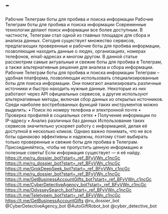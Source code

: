 # -
Рабочие Телеграм боты для пробива и поиска информации
Рабочие Телеграм боты для пробива и поиска информации 
Современные технологии делают поиск информации все более доступным. В частности, Телеграм стал одной из главных площадок для сбора и анализа данных. Сегодня существует множество сервисов, предлагающих проверенные и рабочие боты для пробива информации, позволяющие находить данные о людях, организациях, номерах телефонов, email-адресах и многом другом. В данной статье рассмотрим самые актуальные и свежие боты для пробива в Телеграм, а также альтернативные решения для анализа и сбора информации.
Рабочие Телеграм боты для пробива и поиска информации
Телеграм – удобная платформа, позволяющая использовать специализированные боты для поиска информации. Они помогают анализировать различные источники и быстро находить нужные данные.
Некоторые из них работают через API официальных сервисов, а другие используют альтернативные методы, включая сбор данных из открытых источников. Среди наиболее востребованных функций таких инструментов можно выделить:
•	Поиск по номеру телефона и электронной почте
•	Проверка профилей в социальных сетях
•	Получение информации по IP-адресу
•	Анализ различных баз данных
Использование таких сервисов значительно ускоряет работу с информацией, делая её доступной в несколько кликов. Однако важно понимать, что не все боты одинаково эффективны и надежны, поэтому стоит выбирать только проверенные и свежие боты для пробива в Телеграм.
Присоединяйтесь, чтобы не пропустить ценную информацию и полезные советы!
Если информация существует — я её найду.
https://t.me/ru_dossier_bot?start=_ref_BFvVWn_c1ncGc
https://t.me/ru_dossier_bot?start=_ref_BFvVWn_c1ncGc
https://t.me/GrokDeepSeek_bot?start=_ref_BFvVWn_c1ncGc
https://t.me/ru_dossier_bot?start=_ref_BFvVWn_c1ncGc
https://t.me/GetBusinessAccountGifts_bot?start=_ref_BFvVWn_c1ncGc
https://t.me/CyberDetectiveAgency_bot?start=_ref_BFvVWn_c1ncGc
https://t.me/OdysseySearch_bot?start=_ref_BFvVWn_c1ncGc
https://t.me/Teletypein_bot?start=_ref_BFvVWn_c1ncGc
https://t.me/GetBusinessAccountGifts
@ru_dossier_bot
@CyberDetectiveAgency_bot
@AutoGiftRobot_bot
@cyber_detective_bot
